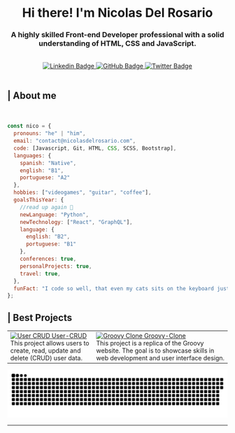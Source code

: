 <div id="header" align="center">
  <h1>Hi there! I'm Nicolas Del Rosario</h1>
  <h3>A highly skilled Front-end Developer professional with a solid understanding of HTML, CSS and JavaScript.</h3>
</div> <br>

<div id="badges" align="center">
<a href="https://www.linkedin.com/in/nicolasdelrosario/" target="_blank">
  <img src="https://img.shields.io/badge/linkedin-171515?style=for-the-badge&logo=linkedin&logoColor=white" alt="Linkedin Badge" />
</a>
<a href="https://github.com/nicolasdelrosario" target="_blank">
  <img src="https://img.shields.io/badge/github-171515?style=for-the-badge&logo=github&logoColor=white" alt="GitHub Badge" />
</a>
<a href="https://twitter.com/nicodelrosar1o" target="_blank">
  <img src="https://img.shields.io/badge/twitter-171515?style=for-the-badge&logo=twitter&logoColor=white" alt="Twitter Badge" />
</a>
</div> <br>

<div id="about-me">
  <h2>| About me</h2> <br>
</div>

```javascript
const nico = {
  pronouns: "he" | "him",
  email: "contact@nicolasdelrosario.com",
  code: [Javascript, Git, HTML, CSS, SCSS, Bootstrap],
  languages: {
    spanish: "Native",
    english: "B1",
    portuguese: "A2"
  },
  hobbies: ["videogames", "guitar", "coffee"],
  goalsThisYear: {
    //read up again 👾
    newLanguage: "Python",
    newTechnology: ["React", "GraphQL"],
    language: {
      english: "B2",
      portuguese: "B1"
    },
    conferences: true,
    personalProjects: true,
    travel: true,
  },
  funFact: "I code so well, that even my cats sits on the keyboard just to watch me work. 😎"
};
```

<div id="projects" align="center">
  <h2 align="left">| Best Projects</h2>
  <table>
    <tr>
      <td>
        <a href="https://github.com/nicolasdelrosario/User-CRUD" target="_blank">
          <img src="https://res.cloudinary.com/dlghcisov/image/upload/v1674072476/projects/User-CRUD/Read-User.png" alt="User CRUD"></img>
          <label>User-CRUD</label> </br>
        </a>
        <figcaption>This project allows users to create, read, update and delete (CRUD) user data.</figcaption>
      </td>
      <td>
        <a href="https://github.com/nicolasdelrosario/Groovy-Clone" target="_blank">
          <img alt="Groovy Clone" src="https://res.cloudinary.com/dlghcisov/image/upload/v1674005371/projects/Groovy/assets/groovy-homepage.png"></img>
          <label>Groovy-Clone</label> </br>
        </a>
        <figcaption>This project is a replica of the Groovy website. The goal is to showcase skills in web development and user interface design.</figcaption>
      </td>
    </tr>
  </table>
</div>

<div id="contributions" align="center">
  <a href="https://github.com/nicolasdelrosario"><img src="contributions.svg"></a>
</div>

---
